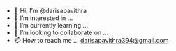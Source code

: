 - 👋 Hi, I’m @darisapavithra
- 👀 I’m interested in ...
- 🌱 I’m currently learning ...
- 💞️ I’m looking to collaborate on ...
- 📫 How to reach me ... darisapavithra394@gmail.com


<!---
darisapavithra/darisapavithra is a ✨ special ✨ repository because its `README.md` (this file) appears on your GitHub profile.
You can click the Preview link to take a look at your changes.
--->

